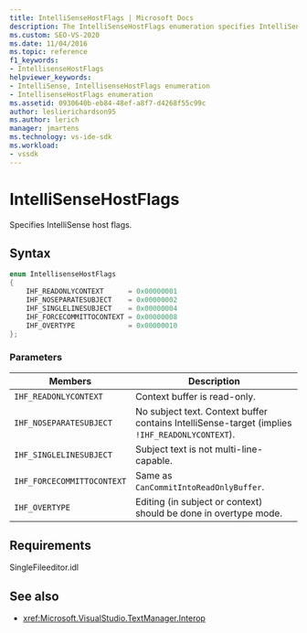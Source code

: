 ```yaml
---
title: IntelliSenseHostFlags | Microsoft Docs
description: The IntelliSenseHostFlags enumeration specifies IntelliSense host flags. This article describes the enum values.
ms.custom: SEO-VS-2020
ms.date: 11/04/2016
ms.topic: reference
f1_keywords:
- IntellisenseHostFlags
helpviewer_keywords:
- IntelliSense, IntellisenseHostFlags enumeration
- IntellisenseHostFlags enumeration
ms.assetid: 0930640b-eb84-48ef-a8f7-d4268f55c99c
author: leslierichardson95
ms.author: lerich
manager: jmartens
ms.technology: vs-ide-sdk
ms.workload:
- vssdk
---
```

# IntelliSenseHostFlags
Specifies IntelliSense host flags.

## Syntax

```cpp
enum IntellisenseHostFlags
{
    IHF_READONLYCONTEXT      = 0x00000001
    IHF_NOSEPARATESUBJECT    = 0x00000002
    IHF_SINGLELINESUBJECT    = 0x00000004
    IHF_FORCECOMMITTOCONTEXT = 0x00000008
    IHF_OVERTYPE             = 0x00000010
};
```

### Parameters

|Members|Description|
|-------------|-----------------|
|`IHF_READONLYCONTEXT`|Context buffer is read-only.|
|`IHF_NOSEPARATESUBJECT`|No subject text. Context buffer contains IntelliSense-target (implies `!IHF_READONLYCONTEXT`).|
|`IHF_SINGLELINESUBJECT`|Subject text is not multi-line-capable.|
|`IHF_FORCECOMMITTOCONTEXT`|Same as `CanCommitIntoReadOnlyBuffer`.|
|`IHF_OVERTYPE`|Editing (in subject or context) should be done in overtype mode.|

## Requirements
 SingleFileeditor.idl

## See also
- <xref:Microsoft.VisualStudio.TextManager.Interop>
